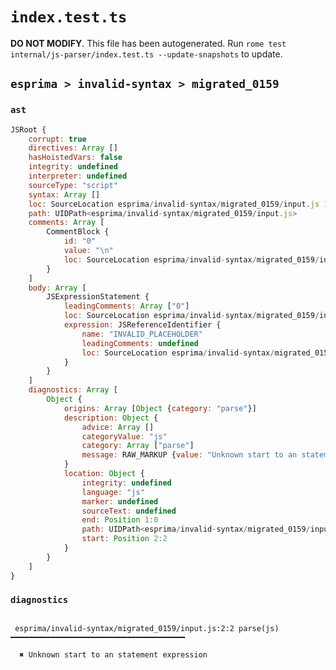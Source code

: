 # `index.test.ts`

**DO NOT MODIFY**. This file has been autogenerated. Run `rome test internal/js-parser/index.test.ts --update-snapshots` to update.

## `esprima > invalid-syntax > migrated_0159`

### `ast`

```javascript
JSRoot {
	corrupt: true
	directives: Array []
	hasHoistedVars: false
	integrity: undefined
	interpreter: undefined
	sourceType: "script"
	syntax: Array []
	loc: SourceLocation esprima/invalid-syntax/migrated_0159/input.js 1:0-3:0
	path: UIDPath<esprima/invalid-syntax/migrated_0159/input.js>
	comments: Array [
		CommentBlock {
			id: "0"
			value: "\n"
			loc: SourceLocation esprima/invalid-syntax/migrated_0159/input.js 1:0-2:2
		}
	]
	body: Array [
		JSExpressionStatement {
			leadingComments: Array ["0"]
			loc: SourceLocation esprima/invalid-syntax/migrated_0159/input.js 2:2-2:3
			expression: JSReferenceIdentifier {
				name: "INVALID_PLACEHOLDER"
				leadingComments: undefined
				loc: SourceLocation esprima/invalid-syntax/migrated_0159/input.js 2:2-2:3
			}
		}
	]
	diagnostics: Array [
		Object {
			origins: Array [Object {category: "parse"}]
			description: Object {
				advice: Array []
				categoryValue: "js"
				category: Array ["parse"]
				message: RAW_MARKUP {value: "Unknown start to an statement expression"}
			}
			location: Object {
				integrity: undefined
				language: "js"
				marker: undefined
				sourceText: undefined
				end: Position 1:0
				path: UIDPath<esprima/invalid-syntax/migrated_0159/input.js>
				start: Position 2:2
			}
		}
	]
}
```

### `diagnostics`

```

 esprima/invalid-syntax/migrated_0159/input.js:2:2 parse(js) ━━━━━━━━━━━━━━━━━━━━━━━━━━━━━━━━━━━━━━━

  ✖ Unknown start to an statement expression


```
